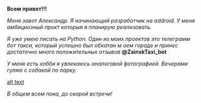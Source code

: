 **Всем привет!!!**

*Меня завот Александр. Я начинающий разработчик на addroid. У меня амбициозный прокт которыя я планирую реализовать.*

*Я уже умею писать на Python. Один из моих проектов это телеграмм бот такси, который успешно был обкатан м оем городе и принес достаточно много положительных отзывов* **@ZainskTaxi_bot**

*У меня есть хобби я увлекаюсь аналоговой фотографией. Вечерами гуляю с собакой по парку.*

[alt text](foto/000040520011.jpg)

*В общем всем пока, до скорой встречи!*